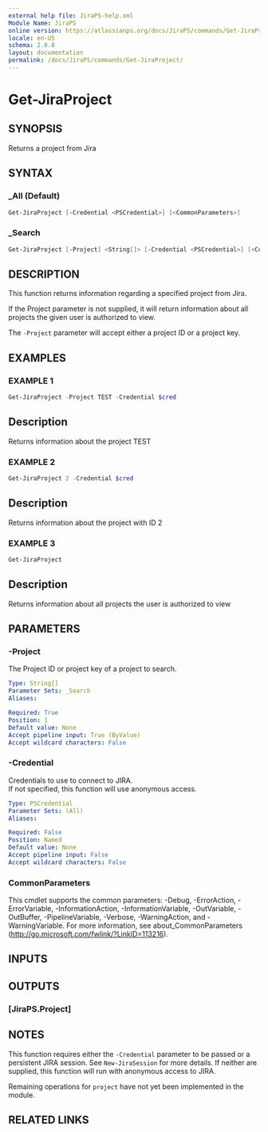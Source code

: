 ```yaml
---
external help file: JiraPS-help.xml
Module Name: JiraPS
online version: https://atlassianps.org/docs/JiraPS/commands/Get-JiraProject/
locale: en-US
schema: 2.0.0
layout: documentation
permalink: /docs/JiraPS/commands/Get-JiraProject/
---
```

# Get-JiraProject

## SYNOPSIS

Returns a project from Jira

## SYNTAX

### _All (Default)

```powershell
Get-JiraProject [-Credential <PSCredential>] [<CommonParameters>]
```

### _Search

```powershell
Get-JiraProject [-Project] <String[]> [-Credential <PSCredential>] [<CommonParameters>]
```

## DESCRIPTION

This function returns information regarding a specified project from Jira.

If the Project parameter is not supplied,
it will return information about all projects the given user is authorized to view.

The `-Project` parameter will accept either a project ID or a project key.

## EXAMPLES

### EXAMPLE 1

```powershell
Get-JiraProject -Project TEST -Credential $cred
```

Description  
 -----------  
Returns information about the project TEST

### EXAMPLE 2

```powershell
Get-JiraProject 2 -Credential $cred
```

Description  
 -----------  
Returns information about the project with ID 2

### EXAMPLE 3

```powershell
Get-JiraProject
```

Description  
 -----------  
Returns information about all projects the user is authorized to view

## PARAMETERS

### -Project

The Project ID or project key of a project to search.

```yaml
Type: String[]
Parameter Sets: _Search
Aliases:

Required: True
Position: 1
Default value: None
Accept pipeline input: True (ByValue)
Accept wildcard characters: False
```

### -Credential

Credentials to use to connect to JIRA.  
If not specified, this function will use anonymous access.

```yaml
Type: PSCredential
Parameter Sets: (All)
Aliases:

Required: False
Position: Named
Default value: None
Accept pipeline input: False
Accept wildcard characters: False
```

### CommonParameters

This cmdlet supports the common parameters: -Debug, -ErrorAction, -ErrorVariable, -InformationAction, -InformationVariable, -OutVariable, -OutBuffer, -PipelineVariable, -Verbose, -WarningAction, and -WarningVariable.
For more information, see about_CommonParameters (http://go.microsoft.com/fwlink/?LinkID=113216).

## INPUTS

## OUTPUTS

### [JiraPS.Project]

## NOTES

This function requires either the `-Credential` parameter to be passed or a persistent JIRA session.
See `New-JiraSession` for more details.
If neither are supplied, this function will run with anonymous access to JIRA.

Remaining operations for `project` have not yet been implemented in the module.

## RELATED LINKS
